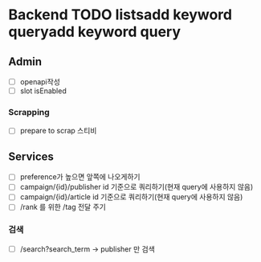 # Backend TODO listsadd keyword queryadd keyword query

## Admin
- [ ] openapi작성
- [ ] slot isEnabled

### Scrapping

- [ ] prepare to scrap 스티비 

## Services

- [ ] preference가 높으면 앞쪽에 나오게하기
- [ ] campaign/{id}/publisher id 기준으로 쿼리하기(현재 query에 사용하지 않음)
- [ ] campaign/{id}/article id 기준으로 쿼리하기(현재 query에 사용하지 않음)
- [ ] /rank 를 위한 /tag 전달 주기

### 검색
- [ ] /search?search_term
-> publisher  만 검색

